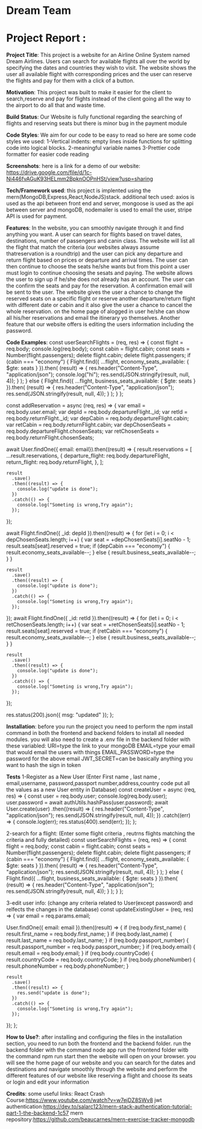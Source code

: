 # Dream Team

# Project Report :

**Project Title**:
This project is a website for an Airline Online System named Dream Airlines. Users can search for available flights all over the world by specifying the dates and countries they wish to visit. The website shows the user all available flight with corresponding prices and the user can reserve the flights and pay for them with a click of a button.

**Motivation**:
This project was built to make it easier for the client to search,reserve and pay for flights instead of the client going all the way to the airport
to do all that and waste time.

**Build Status**:
Our Website is fully functional regarding the searching of flights and reserving seats but there is minor bug in the payment module

**Code Styles**:
We aim for our code to be easy to read so here are some code styles we used:
1-Vertical indents: empty lines inside functions for splitting code into logical blocks.
2-meaningful variable names
3-Prettier code formatter for easier code reading

**Screenshots**:
here is a link for a demo of our website: https://drive.google.com/file/d/1c-Ni446fvAGuK93HELmm2BpknOOPnHSt/view?usp=sharing

**Tech/Framework used**:
this project is implented using the mern(MongoDB,Express,React,NodeJS)stack.
additional tech used:
axios is used as the api between front end and server,
mongoose is used as the api between server and mongoDB,
nodemailer is used to email the user,
stripe API is used for payment.

**Features**:
In the website, you can smoothly navigate through it and find anything you want. A user can search for flights based on travel dates, destinations, number of passengers and canin class. The website will list all the flight that match the criteria (our websites always assume thatreservation is a roundtrip) and the user can pick any departure and return flight based on prices or departure and arrival times. The user can then continue to choose the seats he/she wants but from this point a user must login to continue choosing the sesats and paying. The website allows the user to sign up if he/she does not already has an account. The user can the confirm the seats and pay for the reservation. A confirmation email will be sent to the user. The website gives the user a chance to change the reserved seats on a specific flight or reserve another departure/return flight with different date or cabin and it also give the user a chance to cancel the whole reservation. on the home page of alogged in user he/she can show all his/her reservations and email the itinerary yo themselves. Another feature that our website offers is editing the users information including the password.

**Code Examples**:
const userSearchFlights = (req, res) => {
const flight = req.body;
console.log(req.body);
const cabin = flight.cabin;
const seats = Number(flight.passengers);
delete flight.cabin;
delete flight.passengers;
if (cabin === "economy") {
Flight.find({ ...flight, economy_seats_available: { $gte: seats } }).then(
(result) => {
res.header("Content-Type", "application/json");
console.log("hi");
res.send(JSON.stringify(result, null, 4));
}
);
} else {
Flight.find({ ...flight, business_seats_available: { $gte: seats } }).then(
(result) => {
res.header("Content-Type", "application/json");
res.send(JSON.stringify(result, null, 4));
}
);
}
};

const addReservation = async (req, res) => {
var email = req.body.user.email;
var depId = req.body.departureFlight.\_id;
var retId = req.body.returnFlight.\_id;
var depCabin = req.body.departureFlight.cabin;
var retCabin = req.body.returnFlight.cabin;
var depChosenSeats = req.body.departureFlight.chosenSeats;
var retChosenSeats = req.body.returnFlight.chosenSeats;

await User.findOne({ email: email}).then((result) => {
result.reservations = [
...result.reservations,
{
departure_flight: req.body.departureFlight,
return_flight: req.body.returnFlight,
},
];

    result
      .save()
      .then((result) => {
        console.log("update is done");
      })
      .catch(() => {
        console.log("Someting is wrong,Try again");
      });

});

await Flight.findOne({ \_id: depId }).then((result) => {
for (let i = 0; i < depChosenSeats.length; i++) {
var seat = +depChosenSeats[i].seatNo - 1;
result.seats[seat].reserved = true;
if (depCabin === "economy") {
result.economy_seats_available--;
} else {
result.business_seats_available--;
}
}

    result
      .save()
      .then((result) => {
        console.log("update is done");
      })
      .catch(() => {
        console.log("Someting is wrong,Try again");
      });

});
await Flight.findOne({ \_id: retId }).then((result) => {
for (let i = 0; i < retChosenSeats.length; i++) {
var seat = +retChosenSeats[i].seatNo - 1;
result.seats[seat].reserved = true;
if (retCabin === "economy") {
result.economy_seats_available--;
} else {
result.business_seats_available--;
}
}

    result
      .save()
      .then((result) => {
        console.log("update is done");
      })
      .catch(() => {
        console.log("Someting is wrong,Try again");
      });

});

res.status(200).json({ msg: "updated" });
};

**Installation**:
before you run the project you need to perform the npm install command in both the frontend and backend folders to install all needed modules.
you will also need to create a .env file in the backend folder with these variabled:
URI=type the link to your mongoDB
EMAIL=type your email that would email the users with things
EMAIL_PASSWORD=type the password for the above email
JWT_SECRET=can be basically anything you want to hash the sign in token

**Tests**
1-Register as a New User
(Enter First name , last name , email,username, password,passport number,address,country code put all the values as a new User entity in Database)
const createUser = async (req, res) => {
const user = req.body.user;
console.log(req.body.user);
user.password = await authUtils.hashPass(user.password);
await User.create(user)
.then((result) => {
res.header("Content-Type", "application/json");
res.send(JSON.stringify(result, null, 4));
})
.catch((err) => {
console.log(err);
res.status(400).send(err);
});
};

2-search for a flight:
(Enter some flight criteria , reutrns flights matching the criteria and fully detailed)
const userSearchFlights = (req, res) => {
const flight = req.body;
const cabin = flight.cabin;
const seats = Number(flight.passengers);
delete flight.cabin;
delete flight.passengers;
if (cabin === "economy") {
Flight.find({ ...flight, economy_seats_available: { $gte: seats } }).then(
(result) => {
res.header("Content-Type", "application/json");
res.send(JSON.stringify(result, null, 4));
}
);
} else {
Flight.find({ ...flight, business_seats_available: { $gte: seats } }).then(
(result) => {
res.header("Content-Type", "application/json");
res.send(JSON.stringify(result, null, 4));
}
);
}
};

3-edit user info:
(change any criteria related to User(except password) and relfects the changes in the database)
const updateExistingUser = (req, res) => {
var email = req.params.email;

User.findOne({ email: email }).then((result) => {
if (req.body.first_name) {
result.first_name = req.body.first_name;
}
if (req.body.last_name) {
result.last_name = req.body.last_name;
}
if (req.body.passport_number) {
result.passport_number = req.body.passport_number;
}
if (req.body.email) {
result.email = req.body.email;
}
if (req.body.countryCode) {
result.countryCode = req.body.countryCode;
}
if (req.body.phoneNumber) {
result.phoneNumber = req.body.phoneNumber;
}

    result
      .save()
      .then((result) => {
        res.send("update is done");
      })
      .catch(() => {
        console.log("Someting is wrong,Try again");
      });

});
};

**How to Use?**:
after installing and configuring the files in the installation section, you need to run both the frontend and the backend folder.
run the backend folder with the command node app
run the frrontend folder witb the command npm run start
then the website will open on your browser. you will see the home page of our website and you can search for the dates and destinations and navigate smoothly through the website and perform the different features of our website like reserving a flight and choose its seats or login and edit your information

**Credits**:
some useful links:
React Crash Course:https://www.youtube.com/watch?v=w7ejDZ8SWv8
jwt authentication:https://dev.to/salarc123/mern-stack-authentication-tutorial-part-1-the-backend-1c57
mern repository:https://github.com/beaucarnes/mern-exercise-tracker-mongodb
